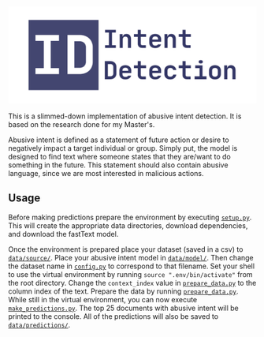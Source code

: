 ![](banner.png)

This is a slimmed-down implementation of abusive intent detection.
It is based on the research done for my Master's.

Abusive intent is defined as a statement of future action or desire to negatively impact a target individual or group.
Simply put, the model is designed to find text where someone states that they are/want to do something in the future.
This statement should also contain abusive language, since we are most interested in malicious actions.

## Usage

Before making predictions prepare the environment by executing [`setup.py`](setup.sh).
This will create the appropriate data directories, download dependencies, and download the fastText model.

Once the environment is prepared place your dataset (saved in a csv) to [`data/source/`](data/source).
Place your abusive intent model in [`data/model/`](data/model).
Then change the dataset name in [`config.py`](config.py) to correspond to that filename.
Set your shell to use the virtual environment by running `source ".env/bin/activate"` from the root directory.
Change the `context_index` value in [`prepare_data.py`](execution/prepare_data.py) to the column index of the text.
Prepare the data by running [`prepare_data.py`](execution/prepare_data.py).
While still in the virtual environment, you can now execute [`make_predictions.py`](execution/make_predictions.py).
The top 25 documents with abusive intent will be printed to the console.
All of the predictions will also be saved to [`data/predictions/`](data/predictions/).
